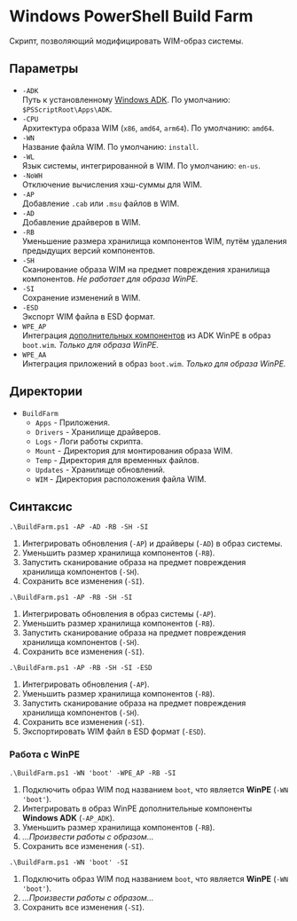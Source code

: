 # Windows PowerShell Build Farm

Скрипт, позволяющий модифицировать WIM-образ системы.

## Параметры

- `-ADK`  
  Путь к установленному [Windows ADK](https://docs.microsoft.com/en-us/windows-hardware/get-started/). По умолчанию: `$PSScriptRoot\Apps\ADK`.
- `-CPU`  
  Архитектура образа WIM (`x86`, `amd64`, `arm64`). По умолчанию: `amd64`.
- `-WN`  
  Название файла WIM. По умолчанию: `install`.
- `-WL`  
  Язык системы, интегрированной в WIM. По умолчанию: `en-us`.
- `-NoWH`  
  Отключение вычисления хэш-суммы для WIM.
- `-AP`  
  Добавление `.cab` или `.msu` файлов в WIM.
- `-AD`  
  Добавление драйверов в WIM.
- `-RB`  
  Уменьшение размера хранилища компонентов WIM, путём удаления предыдущих версий компонентов.
- `-SH`  
  Сканирование образа WIM на предмет повреждения хранилища компонентов. *Не работает для образа WinPE.*
- `-SI`  
  Сохранение изменений в WIM.
- `-ESD`  
  Экспорт WIM файла в ESD формат.
- `WPE_AP`  
  Интеграция [дополнительных компонентов](https://docs.microsoft.com/en-us/windows-hardware/manufacture/desktop/winpe-adding-powershell-support-to-windows-pe) из ADK WinPE в образ `boot.wim`. *Только для образа WinPE.*
- `WPE_AA`  
  Интеграция приложений в образ `boot.wim`. *Только для образа WinPE.*

## Директории

- `BuildFarm`
  - `Apps` - Приложения.
  - `Drivers` - Хранилище драйверов.
  - `Logs` - Логи работы скрипта.
  - `Mount` - Директория для монтирования образа WIM.
  - `Temp` - Директория для временных файлов.
  - `Updates` - Хранилище обновлений.
  - `WIM` - Директория расположения файла WIM.

## Синтаксис

```
.\BuildFarm.ps1 -AP -AD -RB -SH -SI
```

1. Интегрировать обновления (`-AP`) и драйверы (`-AD`) в образ системы.
2. Уменьшить размер хранилища компонентов (`-RB`).
3. Запустить сканирование образа на предмет повреждения хранилища компонентов (`-SH`).
4. Сохранить все изменения (`-SI`).

```
.\BuildFarm.ps1 -AP -RB -SH -SI
```

1. Интегрировать обновления в образ системы (`-AP`).
2. Уменьшить размер хранилища компонентов (`-RB`).
3. Запустить сканирование образа на предмет повреждения хранилища компонентов (`-SH`).
4. Сохранить все изменения (`-SI`).

```
.\BuildFarm.ps1 -AP -RB -SH -SI -ESD
```

1. Интегрировать обновления (`-AP`).
2. Уменьшить размер хранилища компонентов (`-RB`).
3. Запустить сканирование образа на предмет повреждения хранилища компонентов (`-SH`).
4. Сохранить все изменения (`-SI`).
5. Экспортировать WIM файл в ESD формат (`-ESD`).

### Работа с WinPE

```
.\BuildFarm.ps1 -WN 'boot' -WPE_AP -RB -SI
```

1. Подключить образ WIM под названием `boot`, что является **WinPE** (`-WN 'boot'`).
2. Интегрировать в образ WinPE дополнительные компоненты **Windows ADK** (`-AP_ADK`).
3. Уменьшить размер хранилища компонентов (`-RB`).
4. *...Произвести работы с образом...*
5. Сохранить все изменения (`-SI`).

```
.\BuildFarm.ps1 -WN 'boot' -SI
```

1. Подключить образ WIM под названием `boot`, что является **WinPE** (`-WN 'boot'`).
2. *...Произвести работы с образом...*
3. Сохранить все изменения (`-SI`).
